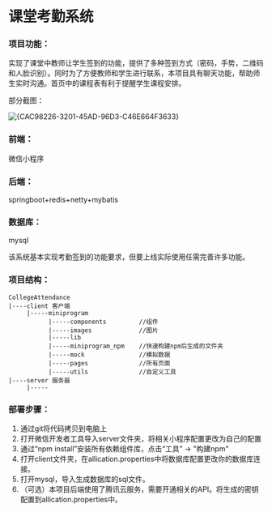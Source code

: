 # 课堂考勤系统

### 项目功能：

实现了课堂中教师让学生签到的功能，提供了多种签到方式（密码，手势，二维码和人脸识别）。同时为了方便教师和学生进行联系，本项目具有聊天功能，帮助师生实时沟通。首页中的课程表有利于提醒学生课程安排。

部分截图：

![{CAC98226-3201-45AD-96D3-C46E664F3633}](C:\Users\Hanlcnb\AppData\Local\Packages\MicrosoftWindows.Client.CBS_cw5n1h2txyewy\TempState\ScreenClip\{CAC98226-3201-45AD-96D3-C46E664F3633}.png)



### 前端：

微信小程序

### 后端：

springboot+redis+netty+mybatis

### 数据库：

mysql



该系统基本实现考勤签到的功能要求，但要上线实际使用任需完善许多功能。

### 项目结构：

```
CollegeAttendance
|----client 客户端
     |-----miniprogram
           |-----components         //组件
           |-----images             //图片
           |-----lib        
           |-----miniprogram_npm    //快速构建npm后生成的文件夹
           |-----mock               //模拟数据
           |-----pages              //所有页面
           |-----utils              //自定义工具
|----server 服务器
     |-----
```

### 部署步骤：

1. 通过git将代码拷贝到电脑上
2. 打开微信开发者工具导入server文件夹，将相关小程序配置更改为自己的配置
3. 通过“npm install”安装所有依赖组件库，点击“工具” -> "构建npm"
4. 打开client文件夹，在allication.properties中将数据库配置更改你的数据库连接。
5. 打开mysql，导入生成数据库的sql文件。
6. （可选）本项目后端使用了腾讯云服务，需要开通相关的API。将生成的密钥配置到allication.properties中。
